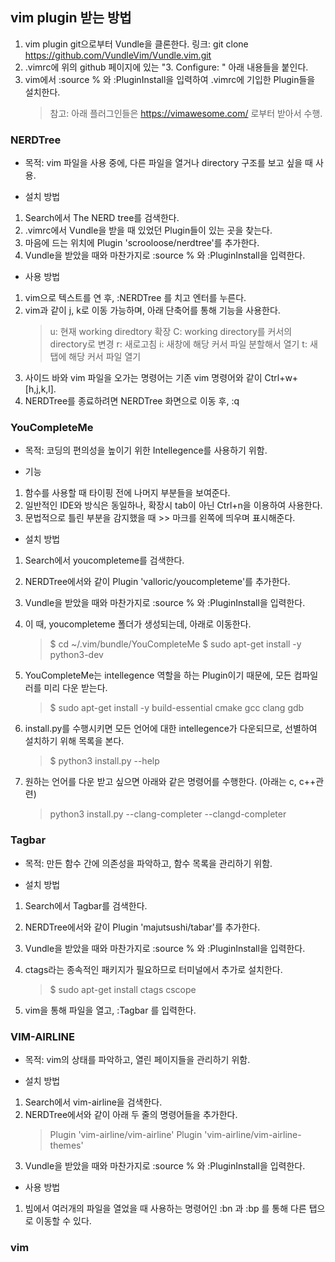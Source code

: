 ## vim plugin 받는 방법
1. vim plugin git으로부터 Vundle을 클론한다.
   링크: git clone https://github.com/VundleVim/Vundle.vim.git
2. .vimrc에 위의 github 페이지에 있는 "3. Configure: " 아래 내용들을 붙인다.
3. vim에서 :source % 와 :PluginInstall을 입력하여 .vimrc에 기입한 Plugin들을 설치한다.  
	> 참고: 아래 플러그인들은 https://vimawesome.com/ 로부터 받아서 수행.

### NERDTree  

- 목적: vim 파일을 사용 중에, 다른 파일을 열거나 directory 구조를 보고 싶을 때 사용.

- 설치 방법  

1. Search에서 The NERD tree를 검색한다.
2. .vimrc에서 Vundle을 받을 때 있었던 Plugin들이 있는 곳을 찾는다.
3. 마음에 드는 위치에  Plugin 'scrooloose/nerdtree'를 추가한다.
4. Vundle을 받았을 때와 마찬가지로 :source % 와 :PluginInstall을 입력한다.

- 사용 방법  

1. vim으로 텍스트를 연 후, :NERDTree 를 치고 엔터를 누른다.  
2. vim과 같이 j, k로 이동 가능하며, 아래 단축어를 통해 기능을 사용한다.  
	> u: 현재 working diredtory 확장
	> C: working directory를 커서의 directory로 변경
	> r: 새로고침
	> i: 새창에 해당 커서 파일 분할해서 열기
	> t: 새탭에 해당 커서 파일 열기
3. 사이드 바와 vim 파일을 오가는 명령어는 기존 vim 명령어와 같이 Ctrl+w+[h,j,k,l].
4. NERDTree를 종료하려면 NERDTree 화면으로 이동 후,  :q

### YouCompleteMe  

- 목적: 코딩의 편의성을 높이기 위한 Intellegence를 사용하기 위함.

- 기능  

1. 함수를 사용할 때 타이핑 전에 나머지 부분들을 보여준다. 
2. 일반적인 IDE와 방식은 동일하나, 확장시 tab이 아닌 Ctrl+n을 이용하여 사용한다.
3. 문법적으로 틀린 부분을 감지했을 때 >> 마크를 왼쪽에 띄우며 표시해준다.

- 설치 방법  
 
1. Search에서 youcompleteme를 검색한다.
2. NERDTree에서와 같이 Plugin 'valloric/youcompleteme'를 추가한다.
3. Vundle을 받았을 때와 마찬가지로 :source % 와 :PluginInstall을 입력한다.
4. 이 때, youcompleteme 폴더가 생성되는데, 아래로 이동한다.
	> $ cd ~/.vim/bundle/YouCompleteMe
	> $ sudo apt-get install -y python3-dev  
	
5. YouCompleteMe는 intellegence 역할을 하는 Plugin이기 때문에, 모든 컴파일러를 미리 다운 받는다.
	> $ sudo apt-get install -y build-essential cmake gcc clang gdb 
6. install.py를 수행시키면 모든 언어에 대한 intellegence가 다운되므로, 선별하여 설치하기 위해 목록을 본다.
	> $ python3 install.py --help
7. 원하는 언어를 다운 받고 싶으면 아래와 같은 명령어를 수행한다. (아래는 c, c++관련)
	> python3 install.py --clang-completer --clangd-completer  


### Tagbar  

- 목적: 만든 함수 간에 의존성을 파악하고, 함수 목록을 관리하기 위함.  

- 설치 방법  

1. Search에서 Tagbar를 검색한다.
2. NERDTree에서와 같이 Plugin 'majutsushi/tabar'를 추가한다.
3. Vundle을 받았을 때와 마찬가지로 :source % 와 :PluginInstall을 입력한다.  
	
4. ctags라는 종속적인 패키지가 필요하므로 터미널에서 추가로 설치한다.
	> $ sudo apt-get install ctags cscope
5. vim을 통해 파일을 열고, :Tagbar 를 입력한다.

###  VIM-AIRLINE

- 목적: vim의 상태를 파악하고, 열린 페이지들을 관리하기 위함.

- 설치 방법  

1. Search에서 vim-airline을 검색한다.
2. NERDTree에서와 같이 아래 두 줄의 명령어들을 추가한다.  
	> Plugin 'vim-airline/vim-airline'
	> Plugin 'vim-airline/vim-airline-themes'
3. Vundle을 받았을 때와 마찬가지로 :source % 와 :PluginInstall을 입력한다.  

- 사용 방법  

1. 빔에서 여러개의 파일을 열었을 때 사용하는 명령어인 :bn 과 :bp 를 통해 다른 탭으로 이동할 수 있다.

### vim
